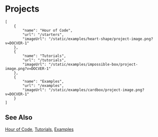 # Projects

```codecard
[
    {
        "name": "Hour of Code",
        "url": "/starters",
        "imageUrl": "/static/examples/heart-shape/project-image.png?v=DOCVER-1"
    },
    {
        "name": "Tutorials",
        "url": "/tutorials",
        "imageUrl": "/static/examples/impossible-box/project-image.png?v=DOCVER-1"
    },
    {
        "name": "Examples",
        "url": "/examples",
        "imageUrl": "/static/examples/cardbox/project-image.png?v=DOCVER-1"
    }
]
```

## See Also

[Hour of Code](/starters),
[Tutorials](/tutorials),
[Examples](/examples)

